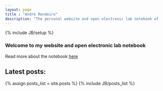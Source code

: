 ```yaml
---
layout: page
title : "André Rendeiro"
description: "The personal website and open electronic lab notebook of André Rendeiro"
---
```

{% include JB/setup %}

<h3>Welcome to my website and open electronic lab notebook</h3>

<p>Read more about the notebook <a href='http://andre-rendeiro.me/2014/10/29/notebook/'>here</a></p>

<h2>Latest posts:</h2>
{% assign posts_list = site.posts %}
{% include JB/posts_list %}
